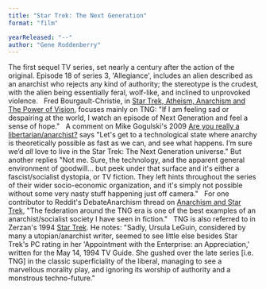 ```yaml
---
title: "Star Trek: The Next Generation"
format: "film"

yearReleased: "--"
author: "Gene Roddenberry"
---
```

The first sequel TV series, set nearly a century after the  action of the original. Episode 18 of series 3, 'Allegiance', includes an alien  described as an anarchist who rejects any kind of authority; the stereotype is  the crudest, with the alien being essentially feral, wolf-like, and inclined to  unprovoked violence.
 
Fred Bourgault-Christie, in <a href="https://zcomm.org/zblogs/star-trek-atheism-anarchism-and-the-power-of-vision/"> Star Trek, Atheism, Anarchism and The Power of Vision</a>, focuses mainly on  TNG: "If I am feeling sad or despairing at the world, I watch an episode of  Next Generation and feel a sense of hope."
 
A comment on Mike Gogulski's 2009 <a href="http://www.nostate.com/2917/are-you-really-a-libertariananarchist/">Are  you really a libertarian/anarchist?</a> says "Let's get to a technological state  where anarchy is theoretically possible as fast as we can, and see what happens.  I’m sure we’d *all* love to live in the Star Trek: The Next Generation  universe." But another replies "Not me. Sure, the technology, and the apparent  general environment of goodwill… but peek under that surface and it's either a  fascist/socialist dystopia, or TV fiction. They left hints throughout the series  of their wider socio-economic organization, and it's simply not possible without  some very nasty stuff happening just off camera."
 
For one contributor to Reddit's DebateAnarchism thread on <a href="https://www.reddit.com/r/DebateAnarchism/comments/68nzht/anarchism_and_star_trek/"> Anarchism and Star Trek</a>, "The federation around the TNG era is one of the  best examples of an anarchist/socialist society I have seen in fiction."
 
TNG is also referred to in Zerzan's 1994 <a href="http://green-anarchy.wikidot.com/star-trek">Star  Trek</a>. He notes: "Sadly, Ursula LeGuin, considered by many a  utopian/anarchist writer, seemed to see little else besides Star Trek's PC  rating in her 'Appointment with the Enterprise: an Appreciation,' written for  the May 14, 1994 TV Guide. She gushed over the late series [i.e. TNG] in  the classic superficiality of the liberal, managing to see a marvellous morality  play, and ignoring its worship of authority and a monstrous techno-future."